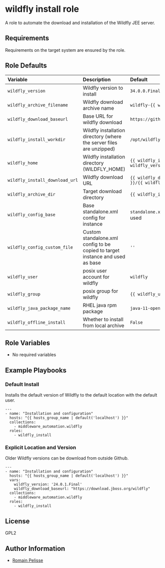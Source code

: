 wildfly install role
====================

A role to automate the download and installation of the Wildfly JEE server.


Requirements
------------

Requirements on the target system are ensured by the role.

<!--start argument_specs-->
Role Defaults
-------------

| Variable | Description | Default |
|:---------|:------------|:--------|
|`wildfly_version`| Wildfly version to install | `34.0.0.Final` |
|`wildfly_archive_filename`| Wildfly download archive name | `wildfly-{{ wildfly_version }}.zip` |
|`wildfly_download_baseurl`| Base URL for wildfly download | `https://github.com/wildfly/wildfly/releases/download` |
|`wildfly_install_workdir`| Wildfly installation directory (where the server files are unzipped) | `/opt/wildfly/` |
|`wildfly_home`| Wildfly installation directory (WILDFLY_HOME) | `{{ wildfly_install_workdir }}wildfly-{{ wildfly_version }}/` |
|`wildfly_install_download_url`| Wildfly download URL | `{{ wildfly_download_baseurl }}/{{ wildfly_version }}/{{ wildfly_archive_filename }}` |
|`wildfly_archive_dir`| Target download directory | `{{ wildfly_install_workdir }}` |
|`wildfly_config_base`| Base standalone.xml config for instance | `standalone.xml` unless `wildfly_config_custom_file` is used |
|`wildfly_config_custom_file`| Custom standalone.xml config to be copied to target instance and used as base | `''` |
|`wildfly_user`| posix user account for wildfly | `wildfly` |
|`wildfly_group`| posix group for wildfly | `{{ wildfly_user }}` |
|`wildfly_java_package_name`| RHEL java rpm package | `java-11-openjdk-headless` |
|`wildfly_offline_install`| Whether to install from local archive | `False` |


Role Variables
--------------

* No required variables

<!--end argument_specs-->


## Example Playbooks

### Default Install

Installs the default version of Wildfly to the default location with the default user.

```
---
- name: "Installation and configuration"
  hosts: "{{ hosts_group_name | default('localhost') }}"
  collections:
    - middleware_automation.wildfly
  roles:
    - wildfly_install
```

### Explicit Location and Version

Older Wildfly versions can be download from outside Github.

```
---
- name: "Installation and configuration"
  hosts: "{{ hosts_group_name | default('localhost') }}"
  vars:
    wildfly_version: '24.0.1.Final'
    wildfly_download_baseurl: "https://download.jboss.org/wildfly"
  collections:
    - middleware_automation.wildfly
  roles:
    - wildfly_install
```

## License

GPL2

## Author Information

* [Romain Pelisse](https://github.com/rpelisse)
